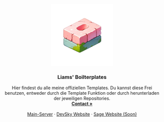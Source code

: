 <br />
<div align="center">
  <a href="https://discord.gg/desky">
    <img src="https://github.com/Liams-Boilerplates/.github/blob/228c5a18d4410e1b5367276fd359197dafa8f6aa/profile/LiamsBoilerplatesNoBG.png" alt="Logo" width="200" height="200">
  </a>

  <h3 align="center">Liams' Boilterplates</h3>

  <p align="center">
    Hier findest du alle meine offiziellen Templates.
    Du kannst diese Frei benutzen, entweder durch die Template Funktion oder durch herunterladen der jeweiligen Repositories.
    <br />
    <a href="https://discord.com/users/216487432667791360"><strong>Contact »</strong></a>
    <br />
    <br />
    <a href="https://discord.gg/devsky">Main-Server</a>
    ·
    <a href="https://devsky.one">DevSky Website</a>
    ·
    <a href="https://liamxsage.com">Sage Website (Soon)</a>
  </p>
</div>
